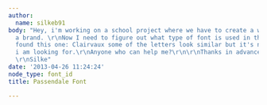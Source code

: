 ```yaml
---
author:
  name: silkeb91
body: "Hey, i'm working on a school project where we have to create a website for
  a brand. \r\nNow I need to figure out what type of font is used in their logo.\r\n[img:sites/default/files/old-images/logo_footer_3772.png]\r\n\r\nAlready
  found this one: Clairvaux some of the letters look similar but it's not quite what
  i am looking for.\r\nAnyone who can help me?\r\n\r\nThanks in advance\r\n\r\nGreeting
  \r\nSilke"
date: '2013-04-26 11:24:24'
node_type: font_id
title: Passendale Font

---
```

